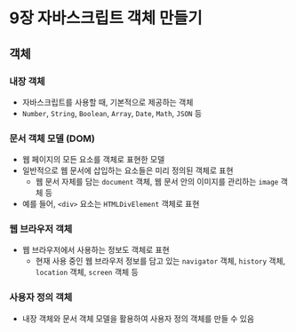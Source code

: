 # 9장 자바스크립트 객체 만들기

## 객체

### 내장 객체

- 자바스크립트를 사용할 때, 기본적으로 제공하는 객체
- `Number`, `String`, `Boolean`, `Array`, `Date`, `Math`, `JSON` 등

### 문서 객체 모델 (DOM)

- 웹 페이지의 모든 요소를 객체로 표현한 모델
- 일반적으로 웹 문서에 삽입하는 요소들은 미리 정의된 객체로 표현
  - 웹 문서 자체를 담는 `document` 객체, 웹 문서 안의 이미지를 관리하는 `image` 객체 등
- 예를 들어, `<div>` 요소는 `HTMLDivElement` 객체로 표현

### 웹 브라우저 객체

- 웹 브라우저에서 사용하는 정보도 객체로 표현
  - 현재 사용 중인 웹 브라우저 정보를 담고 있는 `navigator` 객체, `history` 객체, `location` 객체, `screen` 객체 등

### 사용자 정의 객체

- 내장 객체와 문서 객체 모델을 활용하여 사용자 정의 객체를 만들 수 있음
